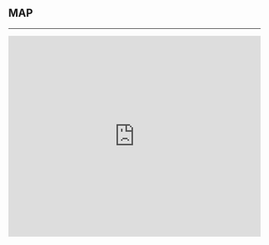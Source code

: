 ﻿## MAP
---
  <div class="maps">
<iframe src="https://www.google.com/maps/embed?pb=!1m14!1m8!1m3!1d12894.14632183516!2d-86.7994417!3d36.1047832!3m2!1i1024!2i768!4f13.1!3m3!1m2!1s0x0%3A0x12aaa0e80a00eac3!2sSwang+Business+Center!5e0!3m2!1sen!2sus!4v1449608929469" width="100%" height="400" frameborder="0" style="border:0" allowfullscreen></iframe>
 </div>

